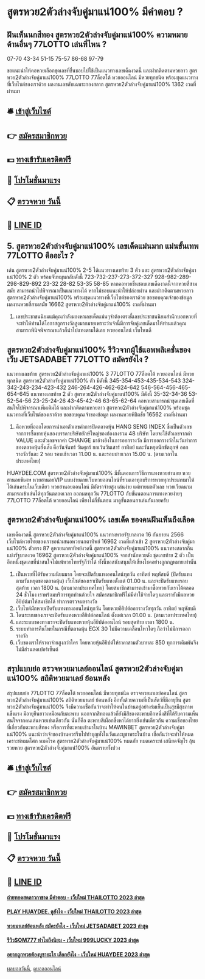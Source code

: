 # สูตรหวย2ตัวล่างจับคู่มาแน่100% มีคำตอบ ?
## ฝันเห็นนกสีทอง สูตรหวย2ตัวล่างจับคู่มาแน่100% ความหมายด้านอื่นๆ 77LOTTO เล่นที่ไหน ?
07-70
43-34
51-15
75-57
86-68
97-79

ขอแนะนำให้คอหวยเลือกชุดเลขที่ชื่นชอบไปใช้เป็นแนวทางเลขเด็ดงวดนี้ และฝากติดตามหวยลาว สูตรหวย2ตัวล่างจับคู่มาแน่100% 77LOTTO 77ล็อตโต้ หวยออนไลน์ มีหวยทุกชนิด พร้อมชุดแนวทางที่เว็บไซต์ของเราด้วย
ผลงานเลขลับเฉพาะกองสลาก สูตรหวย2ตัวล่างจับคู่มาแน่100% 1362 งวดที่ผ่านมา

## 🛎 [เข้าสู่เว็บไซต์](https://bit.ly/3BG5bNw)
## 👉 [สมัครสมาชิกหวย](https://bit.ly/3BG5bNw)
## 💵 [ทางเข้ารับเครดิตฟรี](https://bit.ly/3C3mvgS)
## 👑 [โปรโมชั่นมาแรง](https://bit.ly/3C3mvgS)
## 📋 [ตรวจหวย วันนี้](https://bit.ly/3C3mvgS)
## 📱 [LINE ID](https://bit.ly/3C3mvgS)

## 5. สูตรหวย2ตัวล่างจับคู่มาแน่100% เลขเด็ดแม่นมาก แม่นขั้นเทพ 77LOTTO คืออะไร ?
เด่น สูตรหวย2ตัวล่างจับคู่มาแน่100% 2-5 ได้แนวทางเลขท้าย 3 ตัว และ สูตรหวย2ตัวล่างจับคู่มาแน่100% 2 ตัว พร้อมจับหมุนกลับดังนี้
723-732-237-273-372-327
928-982-289-298-829-892
23-32
28-82
53-35
58-85
หากคอหวยชื่นชอบเลขเด็ดงวดนี้จากหวยสี่สามสมัย สามารถนำไปพิจารณาเป็นแนวทางได้ หากไม่ชอบแนะนำให้ปล่อยผ่าน และฝากติดตามหวยลาว สูตรหวย2ตัวล่างจับคู่มาแน่100% พร้อมชุดแนวทางที่เว็บไซต์ของเราด้วย
ขอขอบคุณเจ้าของข้อมูล
ผลงานหวยสี่สามสมัย 16662 สูตรหวย2ตัวล่างจับคู่มาแน่100% งวดที่ผ่านมา

1. เลขประชาชนนิยมแม้คุณกำลังมองหาเลขเด็ดแม่นๆจำต้องตรงนี้เลขประชาชนนิยมสำนักบอกหวยที่จะทำให้ท่านได้โอกาสถูกรางวัลสูงมากมายเพราะว่าเจ้านี้มีการจับคู่เลขเด็ดมาให้ท่านแล้วคุณสามารถพินิจพิจารณาแล้วก็นำไปแทงตามได้เลย หวยออนไลน์ เว็บไหนดี

## สูตรหวย2ตัวล่างจับคู่มาแน่100% รีวิวจากผู้ใช้แอพพลิเคชั่นของเว็บ JETSADABET 77LOTTO สมัครยังไง ?
แนวทางเลขท้าย สูตรหวย2ตัวล่างจับคู่มาแน่100% 3 77LOTTO 77ล็อตโต้ หวยออนไลน์ มีหวยทุกชนิด สูตรหวย2ตัวล่างจับคู่มาแน่100% ตัว มีดังนี้
345-354-453-435-534-543
324-342-243-234-423-432
246-264-426-462-624-642
546-564-456-465-654-645
แนวทางเลขท้าย 2 ตัว สูตรหวย2ตัวล่างจับคู่มาแน่100% มีดังนี้
35-32-34-36
53-52-54-56
23-25-24-26
43-45-42-46
63-65-62-64
คอหวยสามารถนำชุดเลขเด็ดที่สนใจไปพิจารณาเพิ่มเติมได้ และฝากติดตามหวยลาว สูตรหวย2ตัวล่างจับคู่มาแน่100% พร้อมชุดแนวทางที่เว็บไซต์ของเราด้วย
ขอขอบคุณเจ้าของข้อมูล
ผลงานหวยพิชิตชัย 16562 งวดที่ผ่านมา

1. คือหวยที่ออกโดยการนำเอาตัวเลขค่าการปิดตลาดหุ้น HANG SENG INDEX ซึ่งเป็นตัวเลขจากการซื้อขายหุ้นของบรรดาบริษัทยักษ์ใหญ่ของฮ่องกงรวม 48 บริษัท โดยจะใช้ตัวเลขจากค่า VALUE และตัวเลขจากค่า CHANGE มาอ้างอิงในการออกรางวัล มีการออกรางวัลในวันทำการของตลาดหุ้นฮั่งเส็ง คือวันจันทร์ วันศุกร์ ยกเว้นวันเสาร์ อาทิตย์ และวันหยุดนักขัตฤกษ์ ออกรางวัลวันละ 2 รอบ รอบเช้าเวลา 11.00 น. และรอบบ่ายเวลา 15.00 น. (ตามเวลาในประเทศไทย)

HUAYDEE.COM สูตรหวย2ตัวล่างจับคู่มาแน่100% มีขั้นตอนการวิธีการแทงหวยฮานอย หวยฮานอยพิเศษ หวยฮานอยVIP แบบง่ายดายเว็บหวยออนไลน์ที่รวมเอาทุกบริการหวยทุกประเภทมาให้ได้เล่นครบในเว็บเดียว หวยฮานอยออนไลน์ มีอัตราจ่ายสูง เล่นง่าย แค่ทายผลตัวเลข หวยเวียดนาม สามารถเข้าเล่นได้ทุกวันตลอดเวลา ออกผลทุกวัน 77LOTTO กับขั้นนตอนการแทงหวยง่ายๆ 77LOTTO 77ล็อตโต้ หวยออนไลน์ เพียงไม่กี่ขั้นตอน มาดูขั้นตอนกาเล่นกันเลยครับ

## สูตรหวย2ตัวล่างจับคู่มาแน่100% เลขเด็ด ของคนฝันเห็นถึงเลือด
เลขเด็ดงวดนี้ สูตรหวย2ตัวล่างจับคู่มาแน่100% แนวทางหวยรัฐบาลงวด 16 กันยายน 2566 เว็บไซต์หวยไทยของเราขอนำเสนอหวยนกตาทิพย์ 16962 งวดที่แล้วเข้า 2 สูตรหวย2ตัวล่างจับคู่มาแน่100% ตัวตรง 87 ดูหวยนกตาทิพย์งวดนี้ สูตรหวย2ตัวล่างจับคู่มาแน่100% แนวทางสลากกินแบ่งรัฐบาลงวด 16962 สูตรหวย2ตัวล่างจับคู่มาแน่100% จากสำนักหวยดัง ชุดเลขท้าย 2 ตัว เป็นอีกหนึ่งชุดเลขที่น่าสนใจไม่แพ้หวยไทยรัฐก็ว่าได้ ทั้งนี้ขอสนับสนุนให้เสี่ยงโชคอย่างถูกกฎหมายเท่านั้น
1. เป็นหวยที่ได้รับความนิยมมาก โดยจะเปิดรับแทงออนไลน์ทุกวัน อาทิตย์ พฤหัสบดี (ปิดรับแทงตามวันหยุดของตลาดหุ้น) เว็บไซต์ของเราเปิดรับแทงตั้งแต่ 01.00 น. และจะปิดรับแทงรอบสุดท้าย เวลา 1800 น. (ตามเวลาประเทศไทย) โดยสมาชิกสามารถเข้ามาซื้อหวยกับเราได้ตลอด 24 ชั่วโมง เราพร้อมบริการทุกท่านด้วยใจ สมัครสมาชิกฟรีไม่มีค่าใช้จ่ายใดๆ และเรายังมีผลหวยอียิปต์มาให้สมาชิกได้ ทำการตรวจผลรางวัล
2. เว็บไซต์มักหวยเปิดรับแทงทางออนไลน์ทุกวัน โดยหวยอียิปต์ออกรางวัลทุกวัน อาทิตย์ พฤหัสบดี
3. โดนระบบของเราจะเปิดรับแทงหวยอียิปต์ออนไลน์ ตั้งแต่เวลา 01.00 น. (ตามเวลาประเทศไทย)
4. และระบบของทางเราจะปิดรับแทงหวยหุ้นอียิปต์ออนไลน์ รอบสุดท้าย เวลา 1800 น.
5. ระบบทำการคืนโพยในกรณีที่ตลาดหุ้น EGX 30 ไม่มีความเคลื่อนไหวใดๆ ถือว่าไม่มีการออกรางวัล
6. เว็บของเราให้ราคาจ่ายสูงกว่าใคร โดยหวยหุ้นอียิปต์ให้ราคาสามตัวบาทละ 850 ทุกการเดิมพันจึงไม่มีส่วนลดเปอร์เซ็นต์

## สรุปแบบย่อ ตรวจหวยมาเลย์ออนไลน์ สูตรหวย2ตัวล่างจับคู่มาแน่100% สถิติหวยมาเลย์ ย้อนหลัง
สรุปแบบย่อ 77LOTTO 77ล็อตโต้ หวยออนไลน์ มีหวยทุกชนิด ตรวจหวยมาเลย์ออนไลน์ สูตรหวย2ตัวล่างจับคู่มาแน่100% สถิติหวยมาเลย์ ย้อนหลัง อีกทั้งด้วยความที่เป็นสัตว์ที่มีอายุยืน สูตรหวย2ตัวล่างจับคู่มาแน่100% จึงมีความเชื่อกันว่าจะทำให้คนในบ้านอยู่อย่างร่มเย็นเป็นสุขมีสุขภาพแข็งแรง มีอายุยืนยาวเหมือนกับตะพาบ นอกจากสีทองแล้วก็ยังมีสีของตะพาบอีกหนึ่งสีที่ได้รับความเห็นสนใจจากคนเล่นหวยเช่นเดียวกัน นั่นก็คือ ตะพาบสีเผือกซึ่งหาได้ยากยิ่งเช่นเดียวกัน
ความเชื่อของไทยที่เกี่ยวกับตะพาบสีทอง หรือการที่ตะพาบเข้ามาในบ้าน MAWINBET สูตรหวย2ตัวล่างจับคู่มาแน่100% แนะนำว่าเจ้าของบ้านควรรีบไปทำบุญทั้งในวัดและบูชาพระในบ้าน เชื่อกันว่าจะทำให้หมดเคราะห์หมดโศก หมดโรค สูตรหวย2ตัวล่างจับคู่มาแน่100% หมดภัย หมดเคราะห์ เสนียดจัญไร ลุ้นรวยหวย สูตรหวย2ตัวล่างจับคู่มาแน่100% อันตรายทั้งปวง

## 🛎 [เข้าสู่เว็บไซต์](https://bit.ly/3BG5bNw)
## 👉 [สมัครสมาชิกหวย](https://bit.ly/3BG5bNw)
## 💵 [ทางเข้ารับเครดิตฟรี](https://bit.ly/3C3mvgS)
## 👑 [โปรโมชั่นมาแรง](https://bit.ly/3C3mvgS)
## 📋 [ตรวจหวย วันนี้](https://bit.ly/3C3mvgS)
## 📱 [LINE ID](https://bit.ly/3C3mvgS)

#### [ถ่ายทอดสดลาวกาชาด มีคำตอบ - เว็บใหม่ THAILOTTO 2023 ล่าสุด](https://atom.io/themes/ถ่ายทอดสดลาวกาชาด%20มีคำตอบ%20-%20เว็บใหม่%20thailotto%202023%20ล่าสุด)
#### [PLAY HUAYDEE. ดูยังไง - เว็บใหม่ THAILOTTO 2023 ล่าสุด](https://atom.io/themes/play%20huaydee.%20ดูยังไง%20-%20เว็บใหม่%20thailotto%202023%20ล่าสุด)
#### [หวยมาเลย์ย้อนหลัง สมัครยังไง - เว็บใหม่ JETSADABET 2023 ล่าสุด](https://atom.io/themes/หวยมาเลย์ย้อนหลัง%20สมัครยังไง%20-%20เว็บใหม่%20jetsadabet%202023%20ล่าสุด)
#### [รีวิวSOM777 ทำไมถึงนิยม - เว็บใหม่ 999LUCKY 2023 ล่าสุด](https://atom.io/themes/รีวิวsom777%20ทำไมถึงนิยม%20-%20เว็บใหม่%20999lucky%202023%20ล่าสุด)
#### [อยากถูกหวยต้องบูชาอะไร เลือกยังไง - เว็บใหม่ HUAYDEE 2023 ล่าสุด](https://atom.io/themes/อยากถูกหวยต้องบูชาอะไร%20เลือกยังไง%20-%20เว็บใหม่%20huaydee%202023%20ล่าสุด)

[ผลบอลวันนี้](https://siamsport.tv "ผลบอลวันนี้"), [ดูบอลออนไลน์](https://siamsport.tv/ดูบอลสด "ดูบอลออนไลน์")